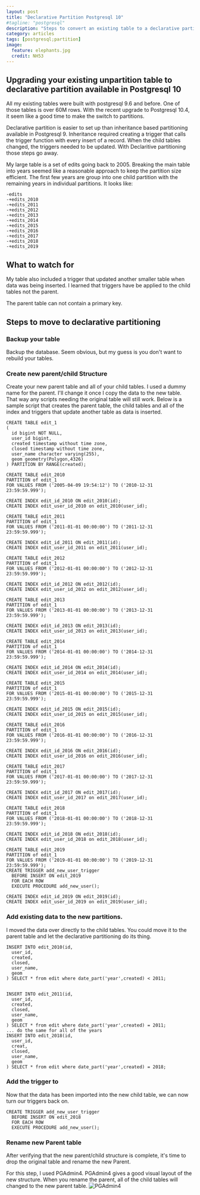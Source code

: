 ```yaml
---
layout: post
title: "Declarative Partition Postgresql 10"
#tagline: "postgresql"
description: "Steps to convert an existing table to a declarative partition in Postgresql 10"
category: articles
tags: [postgresql;partition]
image:
  feature: elephants.jpg
  credit: NH53
---
```


## Upgrading your existing unpartition table to declarative partition available in Postgresql 10

All my existing tables were built with postgresql 9.6 and before. One of those tables is over 60M rows. With the recent upgrade to Postgresql 10.4, it seem like a good time to make the switch to partitions.

Declarative partition is easier to set up than inheritance based partitioning available in Postgresql 9. Inheritance required creating a trigger that calls the trigger function with every insert of a record. When the child tables changed, the triggers needed to be updated. With Declaritive partitioning those steps go away.

My large table is a set of edits going back to 2005. Breaking the main table into years seemed like a reasonable approach to keep the partition size efficient. The first few years are group into one child partition with the remaining years in individual partitions. It looks like:
```
-edits
-+edits_2010
-+edits_2011
-+edits_2012
-+edits_2013
-+edits_2014
-+edits_2015
-+edits_2016
-+edits_2017
-+edits_2018
-+edits_2019
```
## What to watch for
My table also included a trigger that updated another smaller table when data was being inserted. I learned that triggers have be applied to the child tables not the parent.

The parent table can not contain a primary key.

## Steps to move to declarative partitioning

### Backup your table
Backup the database. Seem obvious, but my guess is you don't want to rebuild your tables.

### Create new parent/child Structure
Create your new parent table and all of your child tables. I used a dummy name for the parent. I'll change it once I copy the data to the new table. That way any scripts needing the original table will still work.  Below is a sample script that creates the parent table, the child tables and all of the index and triggers that update another table as data is inserted.

```
CREATE TABLE edit_1
(
  id bigint NOT NULL,
  user_id bigint,
  created timestamp without time zone,
  closed timestamp without time zone,
  user_name character varying(255),
  geom geometry(Polygon,4326)
) PARTITION BY RANGE(created);

CREATE TABLE edit_2010
PARTITION of edit_1
FOR VALUES FROM ('2005-04-09 19:54:12') TO ('2010-12-31 23:59:59.999');

CREATE INDEX edit_id_2010 ON edit_2010(id);
CREATE INDEX edit_user_id_2010 on edit_2010(user_id);

CREATE TABLE edit_2011
PARTITION of edit_1
FOR VALUES FROM ('2011-01-01 00:00:00') TO ('2011-12-31 23:59:59.999');

CREATE INDEX edit_id_2011 ON edit_2011(id);
CREATE INDEX edit_user_id_2011 on edit_2011(user_id);

CREATE TABLE edit_2012
PARTITION of edit_1
FOR VALUES FROM ('2012-01-01 00:00:00') TO ('2012-12-31 23:59:59.999');

CREATE INDEX edit_id_2012 ON edit_2012(id);
CREATE INDEX edit_user_id_2012 on edit_2012(user_id);

CREATE TABLE edit_2013
PARTITION of edit_1
FOR VALUES FROM ('2013-01-01 00:00:00') TO ('2013-12-31 23:59:59.999');

CREATE INDEX edit_id_2013 ON edit_2013(id);
CREATE INDEX edit_user_id_2013 on edit_2013(user_id);

CREATE TABLE edit_2014
PARTITION of edit_1
FOR VALUES FROM ('2014-01-01 00:00:00') TO ('2014-12-31 23:59:59.999');

CREATE INDEX edit_id_2014 ON edit_2014(id);
CREATE INDEX edit_user_id_2014 on edit_2014(user_id);

CREATE TABLE edit_2015
PARTITION of edit_1
FOR VALUES FROM ('2015-01-01 00:00:00') TO ('2015-12-31 23:59:59.999');

CREATE INDEX edit_id_2015 ON edit_2015(id);
CREATE INDEX edit_user_id_2015 on edit_2015(user_id);

CREATE TABLE edit_2016
PARTITION of edit_1
FOR VALUES FROM ('2016-01-01 00:00:00') TO ('2016-12-31 23:59:59.999');

CREATE INDEX edit_id_2016 ON edit_2016(id);
CREATE INDEX edit_user_id_2016 on edit_2016(user_id);

CREATE TABLE edit_2017
PARTITION of edit_1
FOR VALUES FROM ('2017-01-01 00:00:00') TO ('2017-12-31 23:59:59.999');

CREATE INDEX edit_id_2017 ON edit_2017(id);
CREATE INDEX edit_user_id_2017 on edit_2017(user_id);

CREATE TABLE edit_2018
PARTITION of edit_1
FOR VALUES FROM ('2018-01-01 00:00:00') TO ('2018-12-31 23:59:59.999');

CREATE INDEX edit_id_2018 ON edit_2018(id);
CREATE INDEX edit_user_id_2018 on edit_2018(user_id);

CREATE TABLE edit_2019
PARTITION of edit_1
FOR VALUES FROM ('2019-01-01 00:00:00') TO ('2019-12-31 23:59:59.999');
CREATE TRIGGER add_new_user_trigger
  BEFORE INSERT ON edit_2019
  FOR EACH ROW
  EXECUTE PROCEDURE add_new_user();

CREATE INDEX edit_id_2019 ON edit_2019(id);
CREATE INDEX edit_user_id_2019 on edit_2019(user_id);
```

### Add existing data to the new partitions.
I moved the data over directly to the child tables. You could move it to the parent table and let the declarative partitioning do its thing.

```
INSERT INTO edit_2010(id,
  user_id,
  created,
  closed,
  user_name,
  geom
) SELECT * from edit where date_part('year',created) < 2011;


INSERT INTO edit_2011(id,
  user_id,
  created,
  closed,
  user_name,
  geom
) SELECT * from edit where date_part('year',created) = 2011;
... do the same for all of the years
INSERT INTO edit_2018(id,
  user_id,
  creat,
  closed,
  user_name,
  geom
) SELECT * from edit where date_part('year',created) = 2018;
```

### Add the trigger to
Now that the data has been imported into the new child table, we can now turn our triggers back on.
```
CREATE TRIGGER add_new_user_trigger
  BEFORE INSERT ON edit_2018
  FOR EACH ROW
  EXECUTE PROCEDURE add_new_user();
  ```
### Rename new Parent table
  After verifying that the new parent/child structure is complete, it's time to drop the original table and rename the new Parent.

  For this step, I used PGAdmin4. PGAdmin4 gives a good visual layout of the new structure. When you rename the parent, all of the child tables will changed to the new parent table. ![PGAdmin4]({{site_url}}/assets/pgadmin4.jpg)
